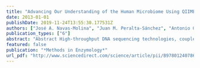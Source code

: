 ```yaml
---
title: "Advancing Our Understanding of the Human Microbiome Using QIIME"
date: 2013-01-01
publishDate: 2019-11-24T13:55:30.177531Z
authors: ["José A. Navas-Molina", "Juan M. Peralta-Sánchez", "Antonio González", "Paul J. McMurdie", "Yoshiki Vázquez-Baeza", "Zhenjiang Zech Xu", "Luke K. Ursell", "Christian Lauber", "Hongwei Zhou", "Se Jin Song", "James Huntley", "Gail L. Ackermann", "Donna Berg-Lyons", "Susan Holmes", "J. Gregory Caporaso", "Rob Knight"]
publication_types: ["6"]
abstract: "Abstract High-throughput DNA sequencing technologies, coupled with advanced bioinformatics tools, have enabled rapid advances in microbial ecology and our understanding of the human microbiome. QIIME (Quantitative Insights Into Microbial Ecology) is an open-source bioinformatics software package designed for microbial community analysis based on DNA sequence data, which provides a single analysis framework for analysis of raw sequence data through publication-quality statistical analyses and interactive visualizations. In this chapter, we demonstrate the use of the QIIME pipeline to analyze microbial communities obtained from several sites on the bodies of transgenic and wild-type mice, as assessed using 16S rRNA gene sequences generated on the Illumina MiSeq platform. We present our recommended pipeline for performing microbial community analysis and provide guidelines for making critical choices in the process. We present examples of some of the types of analyses that are enabled by QIIME and discuss how other tools, such as phyloseq and R, can be applied to expand upon these analyses."
featured: false
publication: "*Methods in Enzymology*"
url_pdf: "http://www.sciencedirect.com/science/article/pii/B9780124078635000198"
---
```


